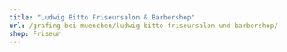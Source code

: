 ```yaml
---
title: "Ludwig Bitto Friseursalon & Barbershop"
url: /grafing-bei-muenchen/ludwig-bitto-friseursalon-und-barbershop/
shop: Friseur
---
```

